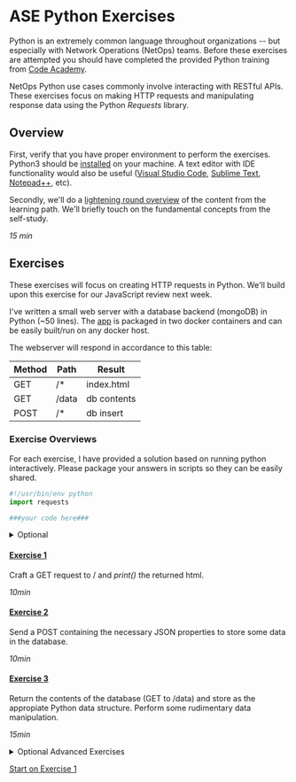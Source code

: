 
# ASE Python Exercises

Python is an extremely common language throughout organizations -- but especially with Network Operations (NetOps) teams. Before these exercises are attempted you should have completed the provided Python training from [Code Academy](https://www.codecademy.com/learn/learn-python-3). 

NetOps Python use cases commonly involve interacting with RESTful APIs. These exercises focus on making HTTP requests and manipulating response data using the Python _Requests_ library. 

## Overview

First, verify that you have proper environment to perform the exercises. Python3 should be [installed](./pyEnvSetup.md) on your machine. A text editor with IDE functionality would also be useful ([Visual Studio Code](https://code.visualstudio.com/), [Sublime Text](https://www.sublimetext.com/), [Notepad++](https://notepad-plus-plus.org/), etc).

Secondly, we'll do a [lightening round overview](./pyOverview.md) of the content from the learning path. We'll briefly touch on the fundamental concepts from the self-study.

_15 min_

## Exercises

These exercises will focus on creating HTTP requests in Python. We'll build upon this exercise for our JavaScript review next week.

I've written a small web server with a database backend (mongoDB) in Python (~50 lines). The [app](./WebServer/app.py) is packaged in two docker containers and can be easily built/run on any docker host. 

The webserver will respond in accordance to this table:

| Method | Path  | Result      |
|--------|-------|-------------|
| GET    | /*    | index.html  |
| GET    | /data | db contents |
| POST   | /*    | db insert   |

### Exercise Overviews

For each exercise, I have provided a solution based on running python interactively. Please package your answers in scripts so they can be easily shared.
```python
#!/usr/bin/env python
import requests

###your code here###
```

<details><summary>Optional</summary>
<p>

If you are comfortable with git, clone the repo, create a branch, and collect your answers in directory under the [answers](./answers) directory of the repository. Initiate a [pull request](https://help.github.com/articles/about-pull-requests/) when you're done.
      
</p>
</details>

#### [Exercise 1](./pyExercise1.md)

Craft a GET request to / and *print()* the returned html.

_10min_

#### [Exercise 2](./pyExercise2.md)

Send a POST containing the necessary JSON properties to store some data in the database.

_10min_

#### [Exercise 3](./pyExercise3.md)

Return the contents of the database (GET to /data) and store as the appropiate Python data structure. Perform some rudimentary data manipulation.

_15min_

<details><summary>Optional Advanced Exercises</summary>
<p>

Update the WebServer, [app.py](./WebServer/app.py) to be a little more useful. Here are some ideas:

Display a proper error page when recieving requests for paths that don't exist.
```bash
$ curl http://example.app/foo
HTTP/1.0 404 NOT FOUND
```
Implement a URI routing scheme that displays individual database entries based on path.
```bash
$ curl http://example.app/kevin
{'name': 'kevin', 'message': 'calmer than you are'}
HTTP/1.0 200 OK
```
Implement the DELETE http method to remove an individual record.
```bash
$ curl -X DELETE http://example.app/kevin
{'response': 'db entry "kevin" deleted'}
HTTP/1.0 200 OK
```
Or any other modification you'd like. 
      
</p>
</details>


[Start on Exercise 1](./pyExercise1.md)

